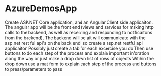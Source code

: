 # AzureDemosApp

Create ASP.NET Core application, and an Angular Client side applicaiton.
The angular app will be  the front end (views and services for making http calls to the backend, as well as receiving and responding to notificaitons from the backend), 
The backend will be ait will communicate with the asp.net rest ful api's on the back end. so create a asp.net restful api applicaiton
Possibly just create a tab for each excercise you do
Then use buttons to do each step of the process and explain important inforation along the way
or just make a drop down list of rows of objects
Witihin the drop down use a mat form to explain each step of the process and buttons to press/parameters to pass
